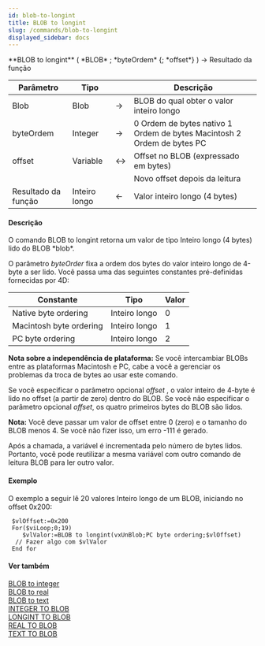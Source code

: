 ```yaml
---
id: blob-to-longint
title: BLOB to longint
slug: /commands/blob-to-longint
displayed_sidebar: docs
---
```


<!--REF #_command_.BLOB to longint.Syntax-->**BLOB to longint** ( *BLOB* ; *byteOrdem* {; *offset*} ) -> Resultado da função<!-- END REF-->
<!--REF #_command_.BLOB to longint.Params-->
| Parâmetro | Tipo |  | Descrição |
| --- | --- | --- | --- |
| Blob | Blob | &#8594;  | BLOB do qual obter o valor inteiro longo |
| byteOrdem | Integer | &#8594;  | 0 Ordem de bytes nativo 1 Ordem de bytes Macintosh 2 Ordem de bytes PC |
| offset | Variable |&#8596;  | Offset no BLOB (expressado em bytes) |
| || | Novo offset depois da leitura |
| Resultado da função | Inteiro longo | &#8592; | Valor inteiro longo (4 bytes) |

<!-- END REF-->

#### Descrição 

<!--REF #_command_.BLOB to longint.Summary-->O comando BLOB to longint retorna um valor de tipo Inteiro longo (4 bytes) lido do BLOB *blob*.<!-- END REF-->

O parâmetro *byteOrder* fixa a ordem dos bytes do valor inteiro longo de 4-byte a ser lido. Você passa uma das seguintes constantes pré-definidas fornecidas por 4D:

| Constante               | Tipo          | Valor |
| ----------------------- | ------------- | ----- |
| Native byte ordering    | Inteiro longo | 0     |
| Macintosh byte ordering | Inteiro longo | 1     |
| PC byte ordering        | Inteiro longo | 2     |

**Nota sobre a independência de plataforma:** Se você intercambiar BLOBs entre as plataformas Macintosh e PC, cabe a você a gerenciar os problemas da troca de bytes ao usar este comando.

Se você especificar o parâmetro opcional *offset* , o valor inteiro de 4-byte é lido no offset (a partir de zero) dentro do BLOB. Se você não especificar o parâmetro opcional *offset*, os quatro primeiros bytes do BLOB são lidos.

**Nota:** Você deve passar um valor de offset entre 0 (zero) e o tamanho do BLOB menos 4\. Se você não fizer isso, um erro -111 é gerado.

Após a chamada, a variável é incrementada pelo número de bytes lidos. Portanto, você pode reutilizar a mesma variável com outro comando de leitura BLOB para ler outro valor.

#### Exemplo 

O exemplo a seguir lê 20 valores Inteiro longo de um BLOB, iniciando no offset 0x200:

```4d
 $vlOffset:=0x200
 For($viLoop;0;19)
    $vlValor:=BLOB to longint(vxUnBlob;PC byte ordering;$vlOffset)
  // Fazer algo com $vlValor
 End for
```

#### Ver também 

[BLOB to integer](blob-to-integer.md)  
[BLOB to real](blob-to-real.md)  
[BLOB to text](blob-to-text.md)  
[INTEGER TO BLOB](integer-to-blob.md)  
[LONGINT TO BLOB](longint-to-blob.md)  
[REAL TO BLOB](real-to-blob.md)  
[TEXT TO BLOB](text-to-blob.md)  